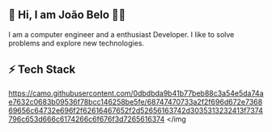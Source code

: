 👋 Hi, I am João Belo 👨‍💻
---

I am a computer engineer and a enthusiast Developer. I like to solve problems and explore new technologies. 

⚡ Tech Stack
---
<img>https://camo.githubusercontent.com/0dbdbda9b41b77beb88c3a54e5da74ae7632c0683b09536f78bcc146258be5fe/68747470733a2f2f696d672e736869656c64732e696f2f62616467652f2d52656163742d3035313232413f7374796c653d666c6174266c6f676f3d7265616374 </img

